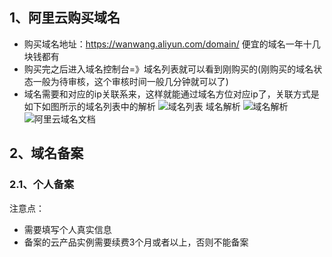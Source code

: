 ## 1、阿里云购买域名
- 购买域名地址：https://wanwang.aliyun.com/domain/ 便宜的域名一年十几块钱都有
- 购买完之后进入域名控制台=》域名列表就可以看到刚购买的(刚购买的域名状态一般为待审核，这个审核时间一般几分钟就可以了)
- 域名需要和对应的ip关联系来，这样就能通过域名方位对应ip了，关联方式是如下如图所示的域名列表中的解析
![域名列表](https://cdn.nlark.com/yuque/0/2025/png/2488285/1756889977701-837235c9-2cde-41c2-9b33-0b4611731957.png?x-oss-process=image%2Fformat%2Cwebp)
域名解析
![域名解析](https://cdn.nlark.com/yuque/0/2025/png/2488285/1756890149889-dee9b1d2-739c-44ab-9d4c-72029f098acb.png?x-oss-process=image%2Fformat%2Cwebp)
![阿里云域名文档](https://help.aliyun.com/zh/dws/?spm=a2c4g.11186623.0.0.c829159e406Loh)

## 2、域名备案
### 2.1、个人备案
注意点：
- 需要填写个人真实信息
- 备案的云产品实例需要续费3个月或者以上，否则不能备案